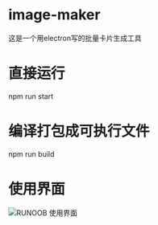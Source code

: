 # image-maker

这是一个用electron写的批量卡片生成工具


# 直接运行
npm run start

# 编译打包成可执行文件
npm run build

# 使用界面
![RUNOOB 使用界面](https://beta.gtimg.com/rdmimg/aiwx/img/9c976d8b-6ffd-4170-9045-4d5a0e2adafa.png)
